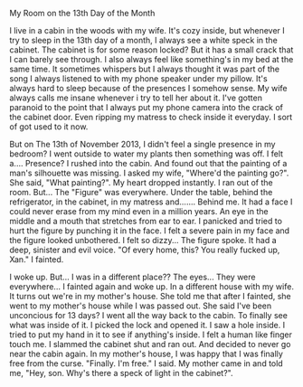 My Room on the 13th Day of the Month

I live in a cabin in the woods with my wife. It's cozy inside, but whenever I try  to sleep in the 13th day of a month, I always see a white speck in the cabinet. The cabinet is for some reason locked? But it has a small crack that I can barely see through. I also always feel like something's in my bed at the same time. It sometimes whispers but I always thought it was part of the song I always listened to with my phone speaker under my pillow. It's always hard to sleep because of the presences I somehow sense. My wife always calls me insane whenever i try to tell her about it. I've gotten paranoid to the point that I always put my phone camera into the crack of the cabinet door. Even ripping my matress to check inside it everyday. I sort of got used to it now. 


But on The 13th of November 2013, I didn't feel a single presence in my bedroom? I went outside to water my plants then something was off. I felt a.... Presence? I rushed into the cabin. And found out that the painting of a man's silhouette was missing. I asked my wife, "Where'd the painting go?". She said, "What painting?". My heart dropped instantly. I ran out of the room. But... The "Figure" was everywhere. Under the table, behind the refrigerator, in the cabinet, in my matress and....... Behind me. It had a face I could never erase from my mind even in a million years. An eye in the middle and a mouth that stretches from ear to ear. I panicked and tried to hurt the figure by punching it in the face. I felt a severe pain in my face and the figure looked unbothered. I felt so dizzy... The figure spoke. It had a deep, sinister and evil voice. "Of every home, this? You really fucked up, Xan." I fainted. 


I woke up. But... I was in a different place?? The eyes... They were everywhere... I fainted again and woke up. In a different house with my wife. It turns out we're in my mother's house. She told me that after I fainted, she went to my mother's house while I was passed out. She said I've been unconcious for 13 days? I went all the way back to the cabin. To finally see what was inside of it. I picked the lock and opened it. I saw a hole inside. I tried to put my hand in it to see if anything's inside. I felt a human like finger touch me. I slammed the cabinet shut and ran out. And decided to never go near the cabin again. In my mother's house, I was happy that I was finally free from the curse. "Finally. I'm free." I said. My mother came in and told me, "Hey, son. Why's there a speck of light in the cabinet?".